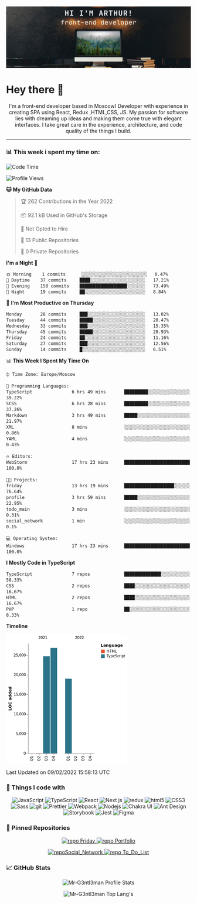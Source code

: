 [![Mr-G3ntl3man GitHub Banner](assets/gitHeader.jpg)](https://web-site-mr-gentleman.vercel.app)

# Hey there 👋

<p align="center">
I'm a front-end developer based in Moscow! Developer with experience in creating SPA using React, Redux ,HTML,CSS, JS.
My passion for software lies with dreaming up ideas and making them come true with elegant interfaces. 
I take great care in the experience, architecture, and code quality of the things I build.
</p>

<hr/>

### 📊 This week i spent my time on:

<!--START_SECTION:waka-->
![Code Time](http://img.shields.io/badge/Code%20Time-47%20hrs%2013%20mins-blue)

![Profile Views](http://img.shields.io/badge/Profile%20Views-85-blue)

**🐱 My GitHub Data** 

> 🏆 262 Contributions in the Year 2022
 > 
> 📦 92.1 kB Used in GitHub's Storage 
 > 
> 🚫 Not Opted to Hire
 > 
> 📜 13 Public Repositories 
 > 
> 🔑 0 Private Repositories  
 > 
**I'm a Night 🦉** 

```text
🌞 Morning    1 commits      ░░░░░░░░░░░░░░░░░░░░░░░░░   0.47% 
🌆 Daytime    37 commits     ████░░░░░░░░░░░░░░░░░░░░░   17.21% 
🌃 Evening    158 commits    ██████████████████░░░░░░░   73.49% 
🌙 Night      19 commits     ██░░░░░░░░░░░░░░░░░░░░░░░   8.84%

```
📅 **I'm Most Productive on Thursday** 

```text
Monday       28 commits     ███░░░░░░░░░░░░░░░░░░░░░░   13.02% 
Tuesday      44 commits     █████░░░░░░░░░░░░░░░░░░░░   20.47% 
Wednesday    33 commits     ███░░░░░░░░░░░░░░░░░░░░░░   15.35% 
Thursday     45 commits     █████░░░░░░░░░░░░░░░░░░░░   20.93% 
Friday       24 commits     ██░░░░░░░░░░░░░░░░░░░░░░░   11.16% 
Saturday     27 commits     ███░░░░░░░░░░░░░░░░░░░░░░   12.56% 
Sunday       14 commits     █░░░░░░░░░░░░░░░░░░░░░░░░   6.51%

```


📊 **This Week I Spent My Time On** 

```text
⌚︎ Time Zone: Europe/Moscow

💬 Programming Languages: 
TypeScript               6 hrs 49 mins       █████████░░░░░░░░░░░░░░░░   39.22% 
SCSS                     6 hrs 28 mins       █████████░░░░░░░░░░░░░░░░   37.26% 
Markdown                 3 hrs 49 mins       █████░░░░░░░░░░░░░░░░░░░░   21.97% 
XML                      8 mins              ░░░░░░░░░░░░░░░░░░░░░░░░░   0.86% 
YAML                     4 mins              ░░░░░░░░░░░░░░░░░░░░░░░░░   0.43%

🔥 Editors: 
WebStorm                 17 hrs 23 mins      █████████████████████████   100.0%

🐱‍💻 Projects: 
friday                   13 hrs 19 mins      ███████████████████░░░░░░   76.64% 
profile                  3 hrs 59 mins       █████░░░░░░░░░░░░░░░░░░░░   22.95% 
todo_main                3 mins              ░░░░░░░░░░░░░░░░░░░░░░░░░   0.31% 
social_network           1 min               ░░░░░░░░░░░░░░░░░░░░░░░░░   0.1%

💻 Operating System: 
Windows                  17 hrs 23 mins      █████████████████████████   100.0%

```

**I Mostly Code in TypeScript** 

```text
TypeScript               7 repos             ██████████████░░░░░░░░░░░   58.33% 
CSS                      2 repos             ████░░░░░░░░░░░░░░░░░░░░░   16.67% 
HTML                     2 repos             ████░░░░░░░░░░░░░░░░░░░░░   16.67% 
PHP                      1 repo              ██░░░░░░░░░░░░░░░░░░░░░░░   8.33%

```


**Timeline**

![Chart not found](https://raw.githubusercontent.com/Mr-G3ntl3man/Mr-G3ntl3man/main/charts/bar_graph.png) 


 Last Updated on 09/02/2022 15:58:13 UTC
<!--END_SECTION:waka-->

### 🧰 Things I code with

<p align="center">
  <img alt="JavaScript" src="https://img.shields.io/badge/-JavaScript-F7DF1E?style=for-the-badge&logo=javascript&logoColor=black" />
  <img alt="TypeScript" src="https://img.shields.io/badge/-TypeScript-007ACC?style=for-the-badge&logo=typescript&logoColor=black" />
  <img alt="React" src="https://img.shields.io/badge/-React-45b8d8?style=for-the-badge&logo=react&logoColor=black" />
  <img alt="Next js" src="https://img.shields.io/badge/-Next js-000?style=for-the-badge&logo=next.js&logoColor=white" />
  <img alt="redux" src="https://img.shields.io/badge/-Redux-764ABC?style=for-the-badge&logo=redux&logoColor=black" />
  <img alt="html5" src="https://img.shields.io/badge/-HTML5-E34F26?style=for-the-badge&logo=html5&logoColor=black" />
  <img alt="CSS3" src="https://img.shields.io/badge/-CSS3-1572B6?style=for-the-badge&logo=CSS3&logoColor=black" />
  <img alt="Sass" src="https://img.shields.io/badge/-Sass-CC6699?style=for-the-badge&logo=sass&logoColor=black" />
  <img alt="git" src="https://img.shields.io/badge/-Git-E34F26?style=for-the-badge&logo=git&logoColor=black" />
  <img alt="Prettier" src="https://img.shields.io/badge/-Prettier-F7B93E?style=for-the-badge&logo=prettier&logoColor=black" />
  <img alt="Webpack" src="https://img.shields.io/badge/-Webpack-8DD6F9?style=for-the-badge&logo=webpack&logoColor=black" /> 
  <img alt="Nodejs" src="https://img.shields.io/badge/-Nodejs-43853d?style=for-the-badge&logo=Node.js&logoColor=black" />
  <img alt="Chakra UI" src="https://img.shields.io/badge/-Chakra UI-319795?style=for-the-badge&logo=ChakraUI&logoColor=black" />
  <img alt="Ant Design" src="https://img.shields.io/badge/-Ant Design-0170fe?style=for-the-badge&logo=AntDesign&logoColor=black" />
  <img alt="Storybook" src="https://img.shields.io/badge/-Storybook-CC6699?style=for-the-badge&logo=storybook&logoColor=black" />
  <img alt="Jest" src="https://img.shields.io/badge/-Jest-green?style=for-the-badge&logo=jest&logoColor=black" />
  <img alt="Figma" src="https://img.shields.io/badge/-figma-000?style=for-the-badge&logo=figma&logoColor=white" />
</p>

### 📌 Pinned Repositories

<p align="center">
<a  href="https://github.com/Mr-G3ntl3man/Friday">
    <img  src="https://github-readme-stats.vercel.app/api/pin/?username=Mr-G3ntl3man&repo=Friday&theme=tokyonight" alt="repo Friday"/>
</a>

<a href="https://github.com/Mr-G3ntl3man/Portfolio">
    <img  src="https://github-readme-stats.vercel.app/api/pin/?username=Mr-G3ntl3man&repo=Portfolio&theme=tokyonight" alt="repo Portfolio" />
</a>
</p>

<p align="center">
<a  href="https://github.com/Mr-G3ntl3man/Social_Network">
    <img  src="https://github-readme-stats.vercel.app/api/pin/?username=Mr-G3ntl3man&repo=Social_Network&theme=tokyonight" alt="repoSocial_Network"/>
</a>

<a  href="https://github.com/Mr-G3ntl3man/To_Do_List">
    <img  src="https://github-readme-stats.vercel.app/api/pin/?username=Mr-G3ntl3man&repo=To_Do_List&theme=tokyonight" alt="repo To_Do_List"/>
</a>
</p>

### 📈 GitHub Stats

<p align="center">
<img src="https://github-readme-stats.vercel.app/api?username=Mr-G3ntl3man&show_icons=true&theme=tokyonight" alt="Mr-G3ntl3man Profile Stats" />
</p>
<p align="center">
<img src="https://github-readme-stats.vercel.app/api/top-langs/?username=Mr-G3ntl3man&langs_count=10&theme=tokyonight&layout=compact" alt="Mr-G3ntl3man Top Lang's" />
</p>
